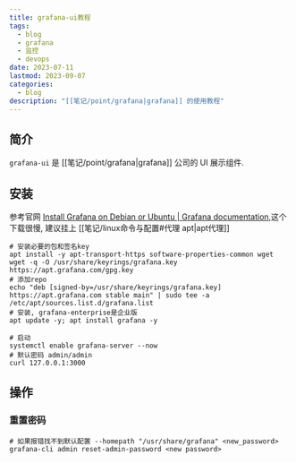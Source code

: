 ```yaml
---
title: grafana-ui教程
tags:
  - blog
  - grafana
  - 监控
  - devops
date: 2023-07-11
lastmod: 2023-09-07
categories:
  - blog
description: "[[笔记/point/grafana|grafana]] 的使用教程"
---
```


## 简介

`grafana-ui` 是 [[笔记/point/grafana|grafana]] 公司的 UI 展示组件.

## 安装

参考官网 [Install Grafana on Debian or Ubuntu | Grafana documentation](https://grafana.com/docs/grafana/latest/setup-grafana/installation/debian/),这个下载很慢, 建议挂上 [[笔记/linux命令与配置#代理 apt|apt代理]]

```shell
# 安装必要的包和签名key
apt install -y apt-transport-https software-properties-common wget
wget -q -O /usr/share/keyrings/grafana.key https://apt.grafana.com/gpg.key
# 添加repo
echo "deb [signed-by=/usr/share/keyrings/grafana.key] https://apt.grafana.com stable main" | sudo tee -a /etc/apt/sources.list.d/grafana.list
# 安装, grafana-enterprise是企业版
apt update -y; apt install grafana -y

# 启动
systemctl enable grafana-server --now
# 默认密码 admin/admin
curl 127.0.0.1:3000
```

## 操作

### 重置密码

```shell
# 如果报错找不到默认配置 --homepath "/usr/share/grafana" <new_password>
grafana-cli admin reset-admin-password <new password>
```
